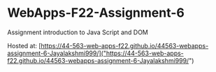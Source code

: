 # WebApps-F22-Assignment-6
Assignment introduction to Java Script and DOM

Hosted at: [https://44-563-web-apps-f22.github.io/44563-webapps-assignment-6-Jayalakshmi999/]("https://44-563-web-apps-f22.github.io/44563-webapps-assignment-6-Jayalakshmi999/")
